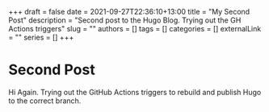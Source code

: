 +++ 
draft = false
date = 2021-09-27T22:36:10+13:00
title = "My Second Post"
description = "Second post to the Hugo Blog. Trying out the GH Actions triggers"
slug = ""
authors = []
tags = []
categories = []
externalLink = ""
series = []
+++
# Second Post

Hi Again. Trying out the GitHub Actions triggers to rebuild and publish Hugo to the correct branch.
